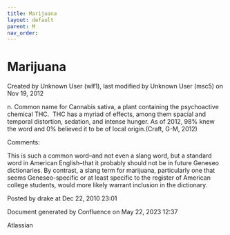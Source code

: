 ```yaml
---
title: Marijuana
layout: default
parent: M
nav_order:
---
```


# Marijuana

Created by  Unknown User (wlf1), last modified by  Unknown User (msc5) on Nov 19, 2012

n. Common name for Cannabis sativa, a plant containing the psychoactive chemical THC.  THC has a myriad of effects, among them spacial and temporal distortion, sedation, and intense hunger. As of 2012, 98% knew the word and 0% believed it to be of local origin.(Craft, G-M, 2012)

Comments:

This is such a common word–and not even a slang word, but a standard word in American English–that it probably should not be in future Geneseo dictionaries. By contrast, a slang term for marijuana, particularly one that seems Geneseo-specific or at least specific to the register of American college students, would more likely warrant inclusion in the dictionary.

Posted by drake at Dec 22, 2010 23:01

Document generated by Confluence on May 22, 2023 12:37

Atlassian
